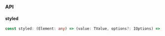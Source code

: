 

### API

#### styled

```ts
const styled: (Element: any) => (value: TValue, options?: IOptions) => React.ElementType;
```


